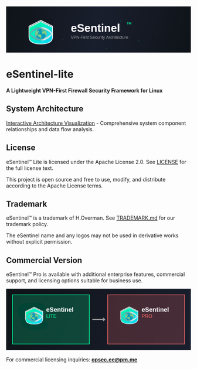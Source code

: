 ![eSentinel](images/eSentinel_Banner.png)

# eSentinel-lite

**A Lightweight VPN-First Firewall Security Framework for Linux**

## System Architecture
[Interactive Architecture Visualization](docs/architecture.html) - Comprehensive system component relationships and data flow analysis.

## License

eSentinel™ Lite is licensed under the Apache License 2.0. See [LICENSE](LICENSE) for the full license text.

This project is open source and free to use, modify, and distribute according to the Apache License terms.

## Trademark

eSentinel™ is a trademark of H.Overman. See [TRADEMARK.md](TRADEMARK.md) for our trademark policy.

The eSentinel name and any logos may not be used in derivative works without explicit permission.

## Commercial Version

eSentinel™ Pro is available with additional enterprise features, commercial support, and licensing options suitable for business use.

![eSentinel](images/eSentinel_Versions.png)

For commercial licensing inquiries: **opsec.ee@pm.me**
